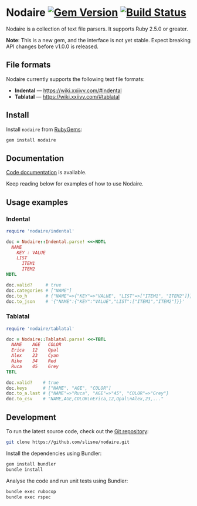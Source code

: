 # Nodaire [![Gem Version](https://badge.fury.io/rb/nodaire.svg)](https://rubygems.org/gems/nodaire) [![Build Status](https://travis-ci.org/slisne/nodaire.svg?branch=master)](https://travis-ci.org/slisne/nodaire)

Nodaire is a collection of text file parsers.
It supports Ruby 2.5.0 or greater.

__Note__: This is a new gem, and the interface is not yet stable.
Expect breaking API changes before v1.0.0 is released.

## File formats

Nodaire currently supports the following text file formats:

  - __Indental__ — <https://wiki.xxiivv.com/#indental>
  - __Tablatal__ — <https://wiki.xxiivv.com/#tablatal>

## Install

Install `nodaire` from [RubyGems](https://rubygems.org/gems/nodaire):

```sh
gem install nodaire
```

## Documentation

[Code documentation](https://slisne.github.io/nodaire/) is available.

Keep reading below for examples of how to use Nodaire.

## Usage examples

### Indental

```ruby
require 'nodaire/indental'

doc = Nodaire::Indental.parse! <<~NDTL
  NAME
    KEY : VALUE
    LIST
      ITEM1
      ITEM2
NDTL

doc.valid?     # true
doc.categories # ["NAME"]
doc.to_h       # {"NAME"=>{"KEY"=>"VALUE", "LIST"=>["ITEM1", "ITEM2"]}}
doc.to_json    # '{"NAME":{"KEY":"VALUE","LIST":["ITEM1","ITEM2"]}}'
```

### Tablatal

```ruby
require 'nodaire/tablatal'

doc = Nodaire::Tablatal.parse! <<~TBTL
  NAME    AGE   COLOR
  Erica   12    Opal
  Alex    23    Cyan
  Nike    34    Red
  Ruca    45    Grey
TBTL

doc.valid?    # true
doc.keys      # ["NAME", "AGE", "COLOR"]
doc.to_a.last # {"NAME"=>"Ruca", "AGE"=>"45", "COLOR"=>"Grey"}
doc.to_csv    # "NAME,AGE,COLOR\nErica,12,Opal\nAlex,23,..."
```

## Development

To run the latest source code, check out the
[Git repository](https://github.com/slisne/nodaire):

```sh
git clone https://github.com/slisne/nodaire.git
```

Install the dependencies using Bundler:

```sh
gem install bundler
bundle install
```

Analyse the code and run unit tests using Bundler:

```sh
bundle exec rubocop
bundle exec rspec
```

